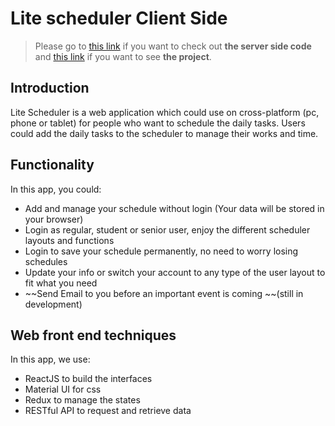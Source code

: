 # Lite scheduler Client Side
 
 >Please go to [this link](https://github.com/klwaamzhang/lite-scheduler-server) if you want to check out __the server side code__ and [this link](https://klwaamzhang.github.io/lite-scheduler-client/) if you want to see __the project__.
 
 ## Introduction
 Lite Scheduler is a web application which could use on cross-platform (pc, phone or tablet) for people who want to schedule the daily tasks. Users could add the daily tasks to the scheduler to manage their works and time.

 ## Functionality
 In this app, you could:
* Add and manage your schedule without login (Your data will be stored in your browser)
* Login as regular, student or senior user, enjoy the different scheduler layouts and functions
* Login to save your schedule permanently, no need to worry losing schedules
* Update your info or switch your account to any type of the user layout to fit what you need
* ~~Send Email to you before an important event is coming ~~(still in development)

## Web front end techniques
 In this app, we use:
 * ReactJS to build the interfaces
 * Material UI for css
 * Redux to manage the states
 * RESTful API to request and retrieve data
